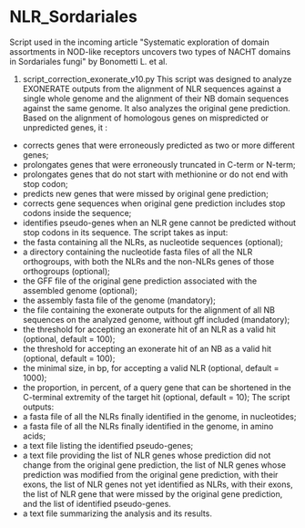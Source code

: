 # NLR_Sordariales
Script used in the incoming article "Systematic exploration of domain assortments in NOD-like receptors uncovers two types of NACHT domains in Sordariales fungi" by Bonometti L. et al.

1) script_correction_exonerate_v10.py
This script was designed to analyze EXONERATE outputs from the alignment of NLR sequences against a single whole genome and the alignment of their NB domain sequences against the same genome. It also analyzes the original gene prediction. Based on the alignment of homologous genes on mispredicted or unpredicted genes, it :
  - corrects genes that were erroneously predicted as two or more different genes;
  - prolongates genes that were erroneously truncated in C-term or N-term;
  - prolongates genes that do not start with methionine or do not end with stop codon;
  - predicts new genes that were missed by original gene prediction;
  - corrects gene sequences when original gene prediction includes stop codons inside the sequence;
  - identifies pseudo-genes when an NLR gene cannot be predicted without stop codons in its sequence.
The script takes as input:
  - the fasta containing all the NLRs, as nucleotide sequences (optional);
  - a directory containing the nucleotide fasta files of all the NLR orthogroups, with both the NLRs and the non-NLRs genes of those orthogroups (optional);
  - the GFF file of the original gene prediction associated with the assembled genome (optional);
  - the assembly fasta file of the genome (mandatory);
  - the file containing the exonerate outputs for the alignment of all NB sequences on the analyzed genome, without gff included (mandatory);
  - the threshold for accepting an exonerate hit of an NLR as a valid hit (optional, default = 100);
  - the threshold for accepting an exonerate hit of an NB as a valid hit (optional, default = 100);
  - the minimal size, in bp, for accepting a valid NLR (optional, default = 1000);
  - the proportion, in percent, of a query gene that can be shortened in the C-terminal extremity of the target hit (optional, default = 10);
The script outputs:
  - a fasta file of all the NLRs finally identified in the genome, in nucleotides;
  - a fasta file of all the NLRs finally identified in the genome, in amino acids;
  - a text file listing the identified pseudo-genes;
  - a text file providing the list of NLR genes whose prediction did not change from the original gene prediction, the list of NLR genes whose prediction was modified from the original gene prediction, with their exons, the list of NLR genes not yet identified as NLRs, with their exons, the list of NLR gene that were missed by the original gene prediction, and the list of identified pseudo-genes.
  - a text file summarizing the analysis and its results.
